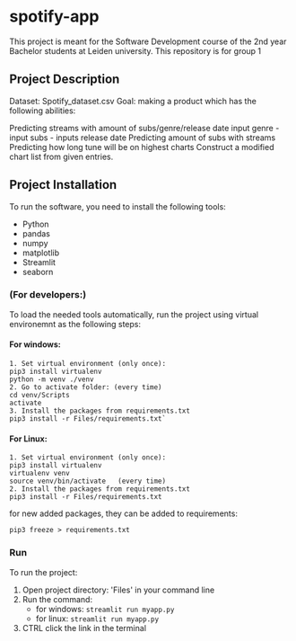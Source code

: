 # spotify-app
This project is meant for the Software Development course of the 2nd year Bachelor students at Leiden university. This repository is for group 1

## Project Description
Dataset: Spotify_dataset.csv
Goal: making a product which has the following abilities:

Predicting streams with amount of subs/genre/release date
input genre - input subs - inputs release date
Predicting amount of subs with streams
Predicting how long tune will be on highest charts
Construct a modified chart list from given entries.

## Project Installation
To run the software, you need to install the following tools:
* Python
* pandas
* numpy
* matplotlib
* Streamlit
* seaborn

### (For developers:)

To load the needed tools automatically, run the project using virtual environemnt as the following steps:

#### For windows:
```
1. Set virtual environment (only once):
pip3 install virtualenv
python -m venv ./venv
2. Go to activate folder: (every time)
cd venv/Scripts
activate
3. Install the packages from requirements.txt
pip3 install -r Files/requirements.txt`
```
#### For Linux:
```
1. Set virtual environment (only once):
pip3 install virtualenv
virtualenv venv
source venv/bin/activate   (every time)
2. Install the packages from requirements.txt
pip3 install -r Files/requirements.txt
```
for new added packages, they can be added to requirements:

`pip3 freeze > requirements.txt`

### Run
To run the project:
1. Open project directory: 'Files' in your command line
2. Run the command: 
    * for windows: `streamlit run myapp.py` 
    * for linux:   `streamlit run myapp.py`
3. CTRL click the link in the terminal